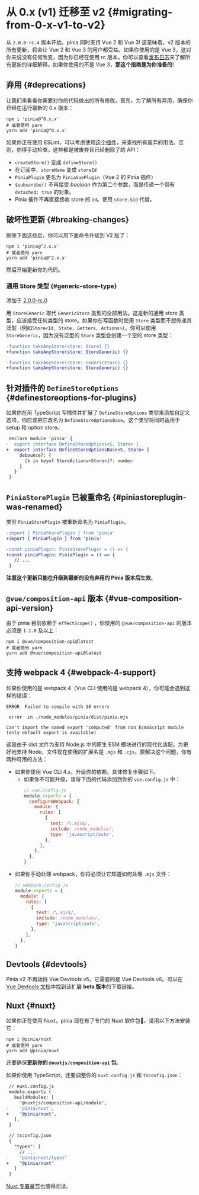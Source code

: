 # 从 0.x (v1) 迁移至 v2 {#migrating-from-0-x-v1-to-v2}

从 `2.0.0-rc.4` 版本开始，pinia 同时支持 Vue 2 和 Vue 3! 这意味着，v2 版本的所有更新，将会让 Vue 2 和 Vue 3 的用户都受益。如果你使用的是 Vue 3，这对你来说没有任何改变，因为你已经在使用 rc 版本，你可以查看[发布日志](https://github.com/vuejs/pinia/blob/v2/packages/pinia/CHANGELOG.md)来了解所有更新的详细解释。如果你使用的不是 Vue 3，**那这个指南是为你准备的**!

## 弃用 {#deprecations}

让我们来看看你需要对你的代码做出的所有修改。首先，为了解所有弃用，确保你已经在运行最新的 0.x 版本：

```shell
npm i 'pinia@^0.x.x'
# 或者使用 yarn
yarn add 'pinia@^0.x.x'
```

如果你正在使用 ESLint，可以考虑使用[这个插件](https://github.com/gund/eslint-plugin-deprecation)，来查找所有废弃的用法。否则，你得手动检查。这些都是被废弃且已经删除了的 API：

- `createStore()` 变成 `defineStore()`
- 在订阅中，`storeName` 变成 `storeId`
- `PiniaPlugin` 更名为 `PiniaVuePlugin`（Vue 2 的 Pinia 插件）
- `$subscribe()` 不再接受 _boolean_ 作为第二个参数，而是传递一个带有 `detached: true` 的对象。
- Pinia 插件不再直接接收 store 的 `id`。使用 `store.$id` 代替。

## 破坏性更新 {#breaking-changes}

删除下面这些后，你可以用下面命令升级到 V2 版了：

```shell
npm i 'pinia@^2.x.x'
# 或者使用 yarn
yarn add 'pinia@^2.x.x'
```

然后开始更新你的代码。

### 通用 Store 类型 {#generic-store-type}

添加于 [2.0.0-rc.0](https://github.com/vuejs/pinia/blob/v2/packages/pinia/CHANGELOG.md#200-rc0-2021-07-28)

用 `StoreGeneric` 取代 `GenericStore` 类型的全部用法。这是新的通用 store 类型，应该接受任何类型的 store。如果你在写函数时使用 `Store` 类型而不想传递其泛型（例如`Store<Id, State, Getters, Actions>`），你可以使用 `StoreGeneric`，因为没有泛型的 `Store` 类型会创建一个空的 store 类型：

```diff
-function takeAnyStore(store: Store) {}
+function takeAnyStore(store: StoreGeneric) {}

-function takeAnyStore(store: GenericStore) {}
+function takeAnyStore(store: StoreGeneric) {}
```

## 针对插件的 `DefineStoreOptions` {#definestoreoptions-for-plugins}

如果你在用 TypeScript 写插件并扩展了 `DefineStoreOptions` 类型来添加自定义选项，你应该把它改名为 `DefineStoreOptionsBase`。这个类型将同时适用于 setup 和 option store。

```diff
 declare module 'pinia' {
-  export interface DefineStoreOptions<S, Store> {
+  export interface DefineStoreOptionsBase<S, Store> {
     debounce?: {
       [k in keyof StoreActions<Store>]?: number
     }
   }
 }
```

## `PiniaStorePlugin` 已被重命名 {#piniastoreplugin-was-renamed}

类型 `PiniaStorePlugin` 被重新命名为 `PiniaPlugin`。

```diff
-import { PiniaStorePlugin } from 'pinia'
+import { PiniaPlugin } from 'pinia'

-const piniaPlugin: PiniaStorePlugin = () => {
+const piniaPlugin: PiniaPlugin = () => {
   // ...
 }
```

**注意这个更新只能在升级到最新的没有弃用的 Pinia 版本后生效**。

## `@vue/composition-api` 版本 {#vue-composition-api-version}

由于 pinia 目前依赖于 `effectScope()` ，你使用的 `@vue/composition-api` 的版本必须是 `1.1.0` 及以上：

```shell
npm i @vue/composition-api@latest
# 或者使用 yarn
yarn add @vue/composition-api@latest
```

## 支持 webpack 4 {#webpack-4-support}

如果你使用的是 webpack 4（Vue CLI 使用的是 webpack 4），你可能会遇到这样的错误：

```
ERROR  Failed to compile with 18 errors

 error  in ./node_modules/pinia/dist/pinia.mjs

Can't import the named export 'computed' from non EcmaScript module (only default export is available)
```

这是由于 dist 文件为支持 Node.js 中的原生 ESM 模块进行的现代化适配。为更好地支持 Node，文件现在使用的扩展名是 `.mjs` 和 `.cjs`。要解决这个问题，你有两种可用的方法：

- 如果你使用 Vue CLI 4.x，升级你的依赖。具体修复步骤如下。
  - 如果你不可能升级，请将下面的代码添加到你的 `vue.config.js` 中：
    ```js
    // vue.config.js
    module.exports = {
      configureWebpack: {
        module: {
          rules: [
            {
              test: /\.mjs$/,
              include: /node_modules/,
              type: 'javascript/auto',
            },
          ],
        },
      },
    }
    ```
- 如果你手动处理 webpack，你将必须让它知道如何处理 `.mjs` 文件：
  ```js
  // webpack.config.js
  module.exports = {
    module: {
      rules: [
        {
          test: /\.mjs$/,
          include: /node_modules/,
          type: 'javascript/auto',
        },
      ],
    },
  }
  ```

## Devtools {#devtools}

Pinia v2 不再劫持 Vue Devtools v5，它需要的是 Vue Devtools v6。可以在 [Vue Devtools 文档](https://devtools.vuejs.org/guide/installation.html#chrome)中找到该扩展 **beta 版本**的下载链接。

## Nuxt {#nuxt}

如果你正在使用 Nuxt，pinia 现在有了专门的 Nuxt 软件包🎉。请用以下方法安装它：

```shell
npm i @pinia/nuxt
# 或者使用 yarn
yarn add @pinia/nuxt
```

还要确保**更新你的 `@nuxtjs/composition-api` 包**。

如果你使用 TypeScript，还要调整你的 `nuxt.config.js` 和 `tsconfig.json`：

```diff
 // nuxt.config.js
 module.exports {
   buildModules: [
     '@nuxtjs/composition-api/module',
-    'pinia/nuxt',
+    '@pinia/nuxt',
   ],
 }
```

```diff
 // tsconfig.json
 {
   "types": [
     // ...
-    "pinia/nuxt/types"
+    "@pinia/nuxt"
   ]
 }
```

[ Nuxt 专署章节](../ssr/nuxt.md)也值得阅读。
